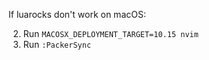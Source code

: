 If luarocks don't work on macOS:

2. Run `MACOSX_DEPLOYMENT_TARGET=10.15 nvim`
3. Run `:PackerSync`
